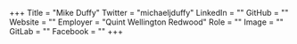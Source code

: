 +++
Title = "Mike Duffy"
Twitter = "michaeljduffy"
LinkedIn = ""
GitHub = ""
Website = ""
Employer = "Quint Wellington Redwood"
Role = ""
Image = ""
GitLab = ""
Facebook = ""
+++
